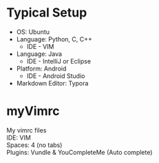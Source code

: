 # Typical Setup

- OS: Ubuntu
- Language: Python, C, C++
  - IDE - VIM
- Language: Java
  - IDE - IntelliJ or Eclipse
- Platform: Android
  - IDE - Android Studio
- Markdown Editor: Typora

# myVimrc

My vimrc files  
IDE: VIM  
Spaces: 4 (no tabs)  
Plugins: Vundle & YouCompleteMe (Auto complete)   
